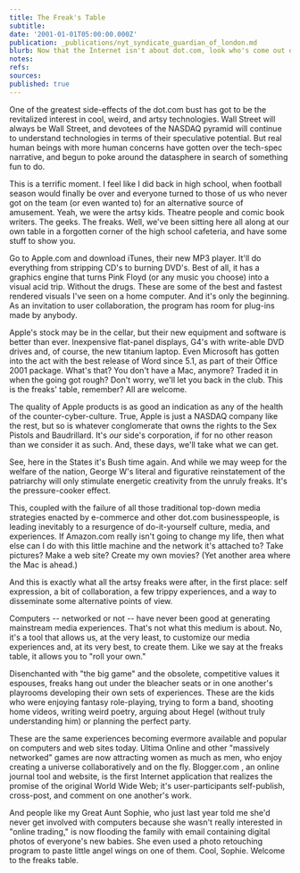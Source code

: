 ```yaml
---
title: The Freak's Table
subtitle: 
date: '2001-01-01T05:00:00.000Z'
publication: _publications/nyt_syndicate_guardian_of_london.md
blurb: Now that the Internet isn't about dot.com, look who's come out of the woodwork!
notes: 
refs: 
sources: 
published: true
---
```

One of the greatest side-effects of the dot.com bust has got to be the revitalized interest in cool, weird, and artsy technologies. Wall Street will always be Wall Street, and devotees of the NASDAQ pyramid will continue to understand technologies in terms of their speculative potential. But real human beings with more human concerns have gotten over the tech-spec narrative, and begun to poke around the datasphere in search of something fun to do.

This is a terrific moment. I feel like I did back in high school, when football season would finally be over and everyone turned to those of us who never got on the team (or even wanted to) for an alternative source of amusement. Yeah, we were the artsy kids. Theatre people and comic book writers. The geeks. The freaks. Well, we've been sitting here all along at our own table in a forgotten corner of the high school cafeteria, and have some stuff to show you.

Go to Apple.com and download iTunes, their new MP3 player. It'll do everything from stripping CD's to burning DVD's. Best of all, it has a graphics engine that turns Pink Floyd (or any music you choose) into a visual acid trip. Without the drugs. These are some of the best and fastest rendered visuals I've seen on a home computer. And it's only the beginning. As an invitation to user collaboration, the program has room for plug-ins made by anybody.

Apple's stock may be in the cellar, but their new equipment and software is better than ever. Inexpensive flat-panel displays, G4's with write-able DVD drives and, of course, the new titanium laptop. Even Microsoft has gotten into the act with the best release of Word since 5.1, as part of their Office 2001 package. What's that? You don't have a Mac, anymore? Traded it in when the going got rough? Don't worry, we'll let you back in the club. This is the freaks' table, remember? All are welcome.

The quality of Apple products is as good an indication as any of the health of the counter-cyber-culture. True, Apple is just a NASDAQ company like the rest, but so is whatever conglomerate that owns the rights to the Sex Pistols and Baudrillard. It's *our* side's corporation, if for no other reason than we consider it as such. And, these days, we'll take what we can get.

See, here in the States it's Bush time again. And while we may weep for the welfare of the nation, George W's literal and figurative reinstatement of the patriarchy will only stimulate energetic creativity from the unruly freaks. It's the pressure-cooker effect.

This, coupled with the failure of all those traditional top-down media strategies enacted by e-commerce and other dot.com businesspeople, is leading inevitably to a resurgence of do-it-yourself culture, media, and experiences. If Amazon.com really isn't going to change my life, then what else can I do with this little machine and the network it's attached to? Take pictures? Make a web site? Create my own movies? (Yet another area where the Mac is ahead.)

And this is exactly what all the artsy freaks were after, in the first place: self expression, a bit of collaboration, a few trippy experiences, and a way to disseminate some alternative points of view.

Computers -- networked or not -- have never been good at generating mainstream media experiences. That's not what this medium is about. No, it's a tool that allows us, at the very least, to customize our media experiences and, at its very best, to create them. Like we say at the freaks table, it allows you to "roll your own."

Disenchanted with "the big game" and the obsolete, competitive values it espouses, freaks hang out under the bleacher seats or in one another's playrooms developing their own sets of experiences. These are the kids who were enjoying fantasy role-playing, trying to form a band, shooting home videos, writing weird poetry, arguing about Hegel (without truly understanding him) or planning the perfect party.

These are the same experiences becoming evermore available and popular on computers and web sites today. Ultima Online and other "massively networked" games are now attracting women as much as men, who enjoy creating a universe collaboratively and on the fly. Blogger.com , an online journal tool and website, is the first Internet application that realizes the promise of the original World Wide Web; it's user-participants self-publish, cross-post, and comment on one another's work.

And people like my Great Aunt Sophie, who just last year told me she'd never get involved with computers because she wasn't really interested in "online trading," is now flooding the family with email containing digital photos of everyone's new babies. She even used a photo retouching program to paste little angel wings on one of them. Cool, Sophie. Welcome to the freaks table.

